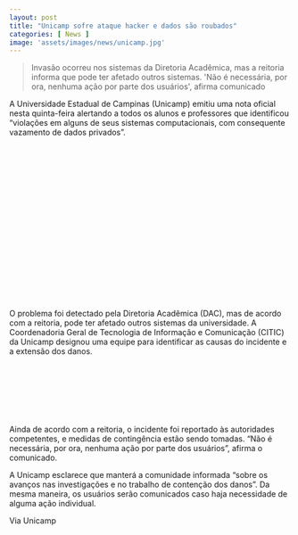 ```yaml
---
layout: post
title: "Unicamp sofre ataque hacker e dados são roubados"
categories: [ News ]
image: 'assets/images/news/unicamp.jpg'
---
```


> Invasão ocorreu nos sistemas da Diretoria Acadêmica, mas a reitoria informa que pode ter afetado outros sistemas. 'Não é necessária, por ora, nenhuma ação por parte dos usuários', afirma comunicado

A Universidade Estadual de Campinas (Unicamp) emitiu uma nota oficial nesta quinta-feira alertando a todos os alunos e professores que identificou “violações em alguns de seus sistemas computacionais, com consequente vazamento de dados privados”.

<!-- QUADRADO -->
<script async src="//pagead2.googlesyndication.com/pagead/js/adsbygoogle.js"></script>
<ins class="adsbygoogle"
style="display:inline-block;width:336px;height:280px"
data-ad-client="ca-pub-2838251107855362"
data-ad-slot="5351066970"></ins>
<script>
(adsbygoogle = window.adsbygoogle || []).push({});
</script>

O problema foi detectado pela Diretoria Acadêmica (DAC), mas de acordo com a reitoria, pode ter afetado outros sistemas da universidade. A Coordenadoria Geral de Tecnologia de Informação e Comunicação (CITIC) da Unicamp designou uma equipe para identificar as causas do incidente e a extensão dos danos.

<!-- MINI ANÚNCIO -->
<script async src="//pagead2.googlesyndication.com/pagead/js/adsbygoogle.js"></script>
<!-- Games Root -->
<ins class="adsbygoogle"
style="display:inline-block;width:730px;height:95px"
data-ad-client="ca-pub-2838251107855362"
data-ad-slot="5351066970"></ins>
<script>
(adsbygoogle = window.adsbygoogle || []).push({});
</script>

Ainda de acordo com a reitoria, o incidente foi reportado às autoridades competentes, e medidas de contingência estão sendo tomadas. “Não é necessária, por ora, nenhuma ação por parte dos usuários”, afirma o comunicado.

<!-- RETANGULO LARGO 2 -->
<script async src="//pagead2.googlesyndication.com/pagead/js/adsbygoogle.js"></script>
<ins class="adsbygoogle"
style="display:block; text-align:center;"
data-ad-layout="in-article"
data-ad-format="fluid"
data-ad-client="ca-pub-2838251107855362"
data-ad-slot="8549252987"></ins>
<script>
(adsbygoogle = window.adsbygoogle || []).push({});
</script>

A Unicamp esclarece que manterá a comunidade informada “sobre os avanços nas investigações e no trabalho de contenção dos danos”. Da mesma maneira, os usuários serão comunicados caso haja necessidade de alguma ação individual.

<!-- RETANGULO LARGO -->
<script async src="https://pagead2.googlesyndication.com/pagead/js/adsbygoogle.js"></script>
<!-- Informat -->
<ins class="adsbygoogle"
style="display:block"
data-ad-client="ca-pub-2838251107855362"
data-ad-slot="2327980059"
data-ad-format="auto"
data-full-width-responsive="true"></ins>
<script>
(adsbygoogle = window.adsbygoogle || []).push({});
</script>

Via Unicamp
